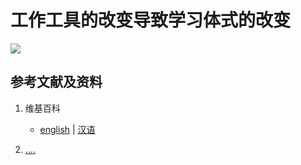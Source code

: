 # 工作工具的改变导致学习体式的改变

![](/images/理解手机时代人类学习和工作面临的困境/工作工具的改变导致学习体式的改变/1a1.jpg)

## 参考文献及资料

1. 维基百科
	- [english](.....) | [汉语](...)

2. [....](https://web.archive.org/web/20120520061156/http://www.sitance.com/cause/index.php) 



